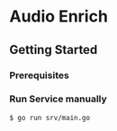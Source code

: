# Audio Enrich

## Getting Started

### Prerequisites


### Run Service manually

```
$ go run srv/main.go
```
